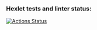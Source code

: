 ### Hexlet tests and linter status:
[![Actions Status](https://github.com/mdolganova/php-project-45/actions/workflows/hexlet-check.yml/badge.svg)](https://github.com/mdolganova/php-project-45/actions)